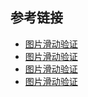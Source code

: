 ## 参考链接

* [图片滑动验证](https://blog.csdn.net/qq_36892341/article/details/86644580)
* [图片滑动验证](https://www.cnblogs.com/yaohonv/p/swipecaptcha.html)
* [图片滑动验证](https://github.com/liutao910612/TOOLS_other)
* [图片滑动验证](https://github.com/zhangxy1035/Verify/tree/master/SlidingVerify)



